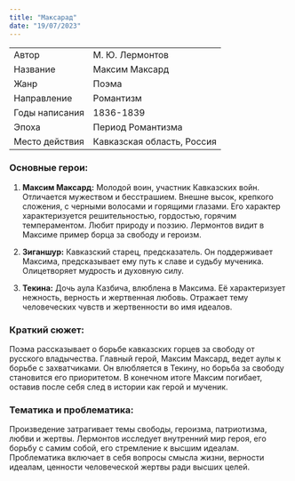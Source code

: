 ```yaml
---
title: "Максарад"
date: "19/07/2023"
---
```


|                |                            |
| -------------- | -------------------------- |
| Автор          | М. Ю. Лермонтов            |
| Название       | Максим Максард             |
| Жанр           | Поэма                      |
| Направление    | Романтизм                  |
| Годы написания | 1836-1839                  |
| Эпоха          | Период Романтизма          |
| Место действия | Кавказская область, Россия |

### Основные герои:

1. **Максим Максард:** Молодой воин, участник Кавказских войн. Отличается мужеством и бесстрашием. Внешне высок, крепкого сложения, с черными волосами и горящими глазами. Его характер характеризуется решительностью, гордостью, горячим темпераментом. Любит природу и поэзию. Лермонтов видит в Максиме пример борца за свободу и героизм.

2. **Зиганшур:** Кавказский старец, предсказатель. Он поддерживает Максима, предсказывает ему путь к славе и судьбу мученика. Олицетворяет мудрость и духовную силу.

3. **Текина:** Дочь аула Казбича, влюблена в Максима. Её характеризует нежность, верность и жертвенная любовь. Отражает тему человеческих чувств и жертвенности во имя идеалов.

### Краткий сюжет:

Поэма рассказывает о борьбе кавказских горцев за свободу от русского владычества. Главный герой, Максим Максард, ведет аулы к борьбе с захватчиками. Он влюбляется в Текину, но борьба за свободу становится его приоритетом. В конечном итоге Максим погибает, оставив после себя след в истории как герой и мученик.

### Тематика и проблематика:

Произведение затрагивает темы свободы, героизма, патриотизма, любви и жертвы. Лермонтов исследует внутренний мир героя, его борьбу с самим собой, его стремление к высшим идеалам. Проблематика включает в себя вопросы смысла жизни, верности идеалам, ценности человеческой жертвы ради высших целей.
